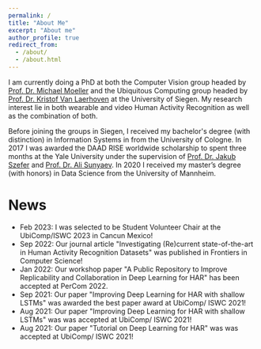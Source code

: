 ```yaml
---
permalink: /
title: "About Me"
excerpt: "About me"
author_profile: true
redirect_from: 
  - /about/
  - /about.html
---
```



I am currently doing a PhD at both the Computer Vision group headed by [Prof. Dr. Michael Moeller](https://www.vsa.informatik.uni-siegen.de/en/moeller-michael) and the Ubiquitous Computing group headed by [Prof. Dr. Kristof Van Laerhoven](https://ubicomp.eti.uni-siegen.de/home/team/kristof.html?lang=de) at the University of Siegen.
My research interest lie in both wearable and video Human Activity Recognition as well as the combination of both.

Before joining the groups in Siegen, I received my bachelor's degree (with distinction) in Information Systems in from the University of Cologne. In 2017 I was awarded the DAAD RISE worldwide scholarship to spent three months at the Yale University under the supervision of [Prof. Dr. Jakub Szefer](https://seas.yale.edu/faculty-research/faculty-directory/jakub-szefer) and [Prof. Dr. Ali Sunyaev](https://www.aifb.kit.edu/web/Ali_Sunyaev/en). In 2020 I received my master’s degree (with honors) in Data Science from the University of Mannheim. 

# News

- Feb 2023: I was selected to be Student Volunteer Chair at the UbiComp/ISWC 2023 in Cancun Mexico!
- Sep 2022: Our journal article "Investigating (Re)current state-of-the-art in Human Activity Recognition Datasets" was published in Frontiers in Computer Science!
- Jan 2022: Our workshop paper "A Public Repository to Improve Replicability and Collaboration in Deep Learning for HAR" has been accepted at PerCom 2022.
- Sep 2021: Our paper "Improving Deep Learning for HAR with shallow LSTMs" was awarded the best paper award at UbiComp/ ISWC 2021!
- Aug 2021: Our paper "Improving Deep Learning for HAR with shallow LSTMs" was was accepted at UbiComp/ ISWC 2021!
- Aug 2021: Our paper "Tutorial on Deep Learning for HAR" was was accepted at UbiComp/ ISWC 2021!